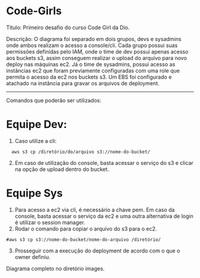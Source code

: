 # Code-Girls

Título: Primeiro desafio do curso Code Girl da Dio.

Descrição: O diagrama foi separado em dois grupos, devs e sysadmins onde ambos realizam o acesso a console/cli. Cada grupo possui suas permissões definidas pelo IAM, onde o time de dev possui apenas acesso aos buckets s3, assim conseguem realizar o upload do arquivo para novo deploy nas máquinas ec2. Já o time de sysadmins, possui acesso as instâncias ec2 que foram previamente configuradas com uma role que permita o acesso da ec2 nos buckets s3. Um EBS foi configurado e atachado na instância para gravar os arquivos de deployment.
_____________________________________________________________________________________________________________________
Comandos que poderão ser utilizados:

  # Equipe Dev: 
  1. Caso utilize a cli:
  ```
    aws s3 cp /diretório/do/arquivo s3://nome-do-bucket/
   ```
  2. Em caso de utilização do console, basta acessar o serviço do s3 e clicar na opção de upload dentro do bucket.

  # Equipe Sys
  1. Para acesso a ec2 via cli, é necessário a chave pem. Em caso da console, basta acessar o serviço da ec2 e uma outra alternativa de login é utilizar o session manager.
  2. Rodar o comando para copiar o arquivo do s3 para o ec2.
  ```
  #aws s3 cp s3://nome-do-bucket/nome-do-arquivo /diretório/

  ```
  3. Prosseguir com a execução do deployment de acordo com o que o owner definiu.

Diagrama completo no diretório images.
